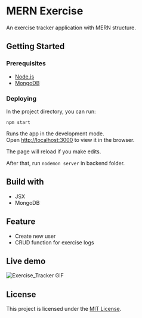 # MERN Exercise
An exercise tracker application with MERN structure.

## Getting Started

### Prerequisites

* [Node.js](https://nodejs.org/en/)
* [MongoDB](https://www.mongodb.com/)

### Deploying

In the project directory, you can run:

`npm start`

Runs the app in the development mode.<br />
Open [http://localhost:3000](http://localhost:3000) to view it in the browser.

The page will reload if you make edits.<br />

After that, run `nodemon server` in backend folder.

## Build with
* JSX
* MongoDB

## Feature

* Create new user
* CRUD function for exercise logs

## Live demo

![Exercise_Tracker GIF](https://media.giphy.com/media/RlrBKr6JN2YVwlL91A/giphy.gif)

## License

This project is licensed under the [MIT License](https://opensource.org/licenses/MIT).

